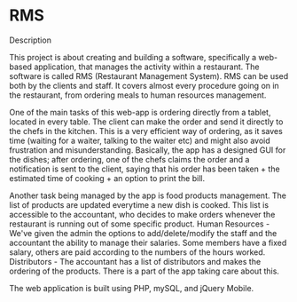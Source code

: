 # RMS

Description



This project is about creating and building a software, specifically a web-based application, that manages the activity within a restaurant. The software is called RMS (Restaurant Management System). RMS can be used both by the clients and staff. It covers almost every procedure going on in the restaurant, from ordering meals to human resources management.

One of the main tasks of this web-app is ordering directly from a tablet, located in every table. The client can make the order and send it directly to the chefs in the kitchen. This is a very efficient way of ordering, as it saves time (waiting for a waiter, talking to the waiter etc) and might also avoid frustration and misunderstanding. Basically, the app has a designed GUI for the dishes; after ordering, one of the chefs claims the order and a notification is sent to the client, saying that his order has been taken + the estimated time of cooking + an option to print the bill. 

Another task being managed by the app is food products management. The list of products are updated everytime a new dish is cooked. This list is accessible to the accountant, who decides to make orders whenever the restaurant is running out of some specific product.
Human Resources - We've given the admin the options to add/delete/modify the staff and the accountant the ability to manage their salaries. Some members have a fixed salary, others are paid according to the numbers of the hours worked. 
Distributors - The accountant has a list of distributors and makes the ordering of the products. There is a part of the app taking care about this.

The web application is built using PHP, mySQL, and jQuery Mobile.
